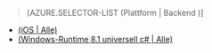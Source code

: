> [AZURE.SELECTOR-LIST (Plattform | Backend )]
- [(iOS | Alle)](../articles/mobile-services-ios-handling-conflicts-offline-data.md)
- [(Windows-Runtime 8.1 universell c# | Alle)](../articles/mobile-services-windows-store-dotnet-handling-conflicts-offline-data.md)


